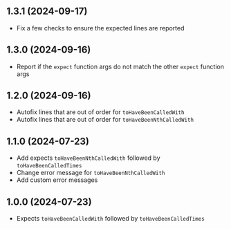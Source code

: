 ## 1.3.1 (2024-09-17)

- Fix a few checks to ensure the expected lines are reported

## 1.3.0 (2024-09-16)

- Report if the `expect` function args do not match the other `expect` function args

## 1.2.0 (2024-09-16)

- Autofix lines that are out of order for `toHaveBeenCalledWith`
- Autofix lines that are out of order for `toHaveBeenNthCalledWith`

## 1.1.0 (2024-07-23)

- Add expects `toHaveBeenNthCalledWith` followed by `toHaveBeenCalledTimes`
- Change error message for `toHaveBeenNthCalledWith`
- Add custom error messages

## 1.0.0 (2024-07-23)

- Expects `toHaveBeenCalledWith` followed by `toHaveBeenCalledTimes`
